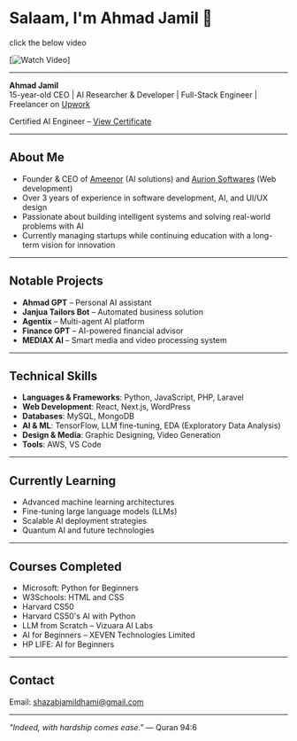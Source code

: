 # Salaam, I'm Ahmad Jamil 👋

click the below video

[![Watch Video](https://www.youtube.com/watch?v=5jKewobu2dM&t=1s)]

---

**Ahmad Jamil**  
15-year-old CEO | AI Researcher & Developer | Full-Stack Engineer | Freelancer on [Upwork](https://www.upwork.com/freelancers/~014d323b1c2d3274b6?viewMode=1)

Certified AI Engineer – [View Certificate](https://github.com/user-attachments/assets/6b687104-7f87-432d-89b9-2e05ce86abb6)

---

## About Me

- Founder & CEO of [Ameenor](https://ameenor.odoo.com) (AI solutions) and [Aurion Softwares](https://aurionsoft.site/) (Web development)
- Over 3 years of experience in software development, AI, and UI/UX design
- Passionate about building intelligent systems and solving real-world problems with AI
- Currently managing startups while continuing education with a long-term vision for innovation

---

## Notable Projects

- **Ahmad GPT** – Personal AI assistant  
- **Janjua Tailors Bot** – Automated business solution  
- **Agentix** – Multi-agent AI platform  
- **Finance GPT** – AI-powered financial advisor  
- **MEDIAX AI** – Smart media and video processing system  

---

## Technical Skills

- **Languages & Frameworks**: Python, JavaScript, PHP, Laravel  
- **Web Development**: React, Next.js, WordPress  
- **Databases**: MySQL, MongoDB  
- **AI & ML**: TensorFlow, LLM fine-tuning, EDA (Exploratory Data Analysis)  
- **Design & Media**: Graphic Designing, Video Generation  
- **Tools**: AWS, VS Code  

---

## Currently Learning

- Advanced machine learning architectures  
- Fine-tuning large language models (LLMs)  
- Scalable AI deployment strategies  
- Quantum AI and future technologies  

---

## Courses Completed

- Microsoft: Python for Beginners  
- W3Schools: HTML and CSS  
- Harvard CS50  
- Harvard CS50's AI with Python  
- LLM from Scratch – Vizuara AI Labs  
- AI for Beginners – XEVEN Technologies Limited  
- HP LIFE: AI for Beginners  

---

## Contact

Email: [shazabjamildhami@gmail.com](mailto:shazabjamildhami@gmail.com)

---

_"Indeed, with hardship comes ease."_ — Quran 94:6
